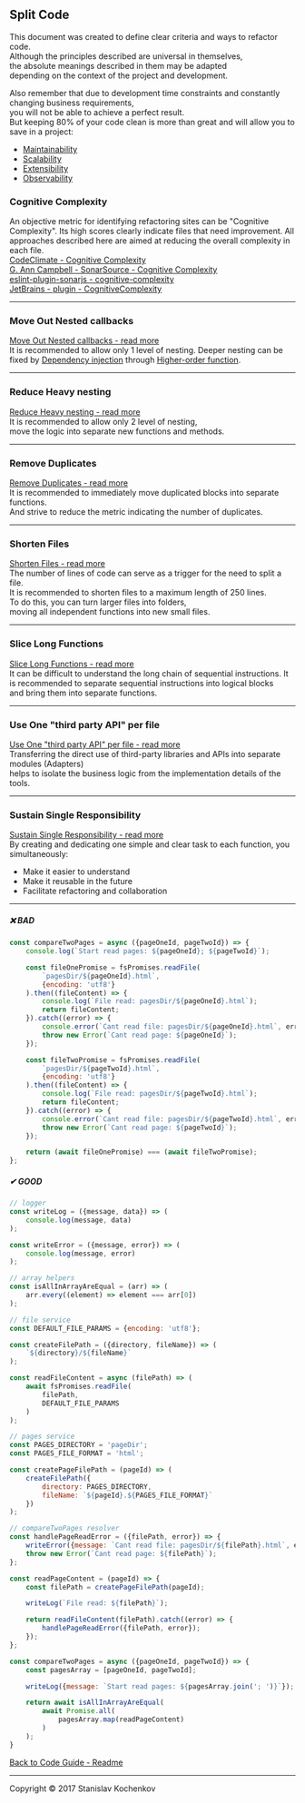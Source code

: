 ## Split Code

This document was created to define clear criteria and ways to refactor code.  
Although the principles described are universal in themselves,  
the absolute meanings described in them may be adapted  
depending on the context of the project and development.

Also remember that due to development time constraints and constantly changing business requirements,  
you will not be able to achieve a perfect result.  
But keeping 80% of your code clean is more than great and will allow you to save in a project:

* [Maintainability](https://en.wikipedia.org/wiki/Maintainability)
* [Scalability](https://en.wikipedia.org/wiki/Scalability)
* [Extensibility](https://en.wikipedia.org/wiki/Extensibility)
* [Observability](https://en.wikipedia.org/wiki/Observability)

### Cognitive Complexity

An objective metric for identifying refactoring sites can be "Cognitive Complexity".
Its high scores clearly indicate files that need improvement.
All approaches described here are aimed at reducing the overall complexity in each file.  
[CodeClimate - Cognitive Complexity](https://docs.codeclimate.com/docs/cognitive-complexity)  
[G. Ann Campbell - SonarSource - Cognitive Complexity](https://www.sonarsource.com/docs/CognitiveComplexity.pdf)  
[eslint-plugin-sonarjs - cognitive-complexity](https://github.com/SonarSource/eslint-plugin-sonarjs/blob/master/docs/rules/cognitive-complexity.md)  
[JetBrains - plugin - CognitiveComplexity](https://plugins.jetbrains.com/plugin/12024-cognitivecomplexity)

---

### Move Out Nested callbacks

[Move Out Nested callbacks - read more](https://github.com/UserBug/codeGuide/tree/v2/docs/splitCode/moveOutNestedCallbacks.md)  
It is recommended to allow only 1 level of nesting.
Deeper nesting can be fixed by
[Dependency injection](https://en.wikipedia.org/wiki/Dependency_injection) through
[Higher-order function](https://en.wikipedia.org/wiki/Higher-order_function#JavaScript).

---

### Reduce Heavy nesting

[Reduce Heavy nesting - read more](https://github.com/UserBug/codeGuide/tree/v2/docs/splitCode/reduceHeavyNesting.md)  
It is recommended to allow only 2 level of nesting,  
move the logic into separate new functions and methods.

---

### Remove Duplicates

[Remove Duplicates - read more](https://github.com/UserBug/codeGuide/tree/v2/docs/splitCode/removeDuplicates.md)  
It is recommended to immediately move duplicated blocks into separate functions.  
And strive to reduce the metric indicating the number of duplicates.

---

### Shorten Files

[Shorten Files - read more](https://github.com/UserBug/codeGuide/tree/v2/docs/splitCode/shortenFiles.md)  
The number of lines of code can serve as a trigger for the need to split a file.  
It is recommended to shorten files to a maximum length of 250 lines.  
To do this, you can turn larger files into folders,  
moving all independent functions into new small files.

---

### Slice Long Functions

[Slice Long Functions - read more](https://github.com/UserBug/codeGuide/tree/v2/docs/splitCode/sliceLongFunctions.md)  
It can be difficult to understand the long chain of sequential instructions.
It is recommended to separate sequential instructions into logical blocks  
and bring them into separate functions.

---

### Use One "third party API" per file

[Use One "third party API" per file - read more](https://github.com/UserBug/codeGuide/tree/v2/docs/splitCode/useOneThirdPartyApiPerFile.md)  
Transferring the direct use of third-party libraries and APIs into separate modules (Adapters)  
helps to isolate the business logic from the implementation details of the tools.

---

### Sustain Single Responsibility

[Sustain Single Responsibility - read more](https://github.com/UserBug/codeGuide/tree/v2/docs/splitCode/sustainSingleResponsibility.md)  
By creating and dedicating one simple and clear task to each function, you simultaneously:

* Make it easier to understand
* Make it reusable in the future
* Facilitate refactoring and collaboration

---

##### ❌ BAD

```javascript
const compareTwoPages = async ({pageOneId, pageTwoId}) => {
    console.log(`Start read pages: ${pageOneId}; ${pageTwoId}`);

    const fileOnePromise = fsPromises.readFile(
        `pagesDir/${pageOneId}.html`,
        {encoding: 'utf8'}
    ).then((fileContent) => {
        console.log(`File read: pagesDir/${pageOneId}.html`);
        return fileContent;
    }).catch((error) => {
        console.error(`Cant read file: pagesDir/${pageOneId}.html`, error)
        throw new Error(`Cant read page: ${pageOneId}`);
    });

    const fileTwoPromise = fsPromises.readFile(
        `pagesDir/${pageTwoId}.html`,
        {encoding: 'utf8'}
    ).then((fileContent) => {
        console.log(`File read: pagesDir/${pageTwoId}.html`);
        return fileContent;
    }).catch((error) => {
        console.error(`Cant read file: pagesDir/${pageTwoId}.html`, error)
        throw new Error(`Cant read page: ${pageTwoId}`);
    });

    return (await fileOnePromise) === (await fileTwoPromise);
};

```

##### ✔ GOOD

```javascript
// logger
const writeLog = ({message, data}) => (
    console.log(message, data)
);

const writeError = ({message, error}) => (
    console.log(message, error)
);
```

```javascript
// array helpers
const isAllInArrayAreEqual = (arr) => (
    arr.every((element) => element === arr[0])
);
```

```javascript
// file service
const DEFAULT_FILE_PARAMS = {encoding: 'utf8'};

const createFilePath = ({directory, fileName}) => (
    `${directory}/${fileName}`
);

const readFileContent = async (filePath) => (
    await fsPromises.readFile(
        filePath,
        DEFAULT_FILE_PARAMS
    )
);
````

```javascript
// pages service
const PAGES_DIRECTORY = 'pageDir';
const PAGES_FILE_FORMAT = 'html';

const createPageFilePath = (pageId) => (
    createFilePath({
        directory: PAGES_DIRECTORY,
        fileName: `${pageId}.${PAGES_FILE_FORMAT}`
    })
);
```

```javascript
// compareTwoPages resolver
const handlePageReadError = ({filePath, error}) => {
    writeError({message: `Cant read file: pagesDir/${filePath}.html`, error})
    throw new Error(`Cant read page: ${filePath}`);
};

const readPageContent = (pageId) => {
    const filePath = createPageFilePath(pageId);

    writeLog(`File read: ${filePath}`);

    return readFileContent(filePath).catch((error) => {
        handlePageReadError({filePath, error});
    });
};

const compareTwoPages = async ({pageOneId, pageTwoId}) => {
    const pagesArray = [pageOneId, pageTwoId];

    writeLog({message: `Start read pages: ${pagesArray.join('; ')}`});

    return await isAllInArrayAreEqual(
        await Promise.all(
            pagesArray.map(readPageContent)
        )
    );
}
```
  
[Back to Code Guide - Readme](https://github.com/UserBug/codeGuide/tree/v2)

---
Copyright © 2017 Stanislav Kochenkov 
